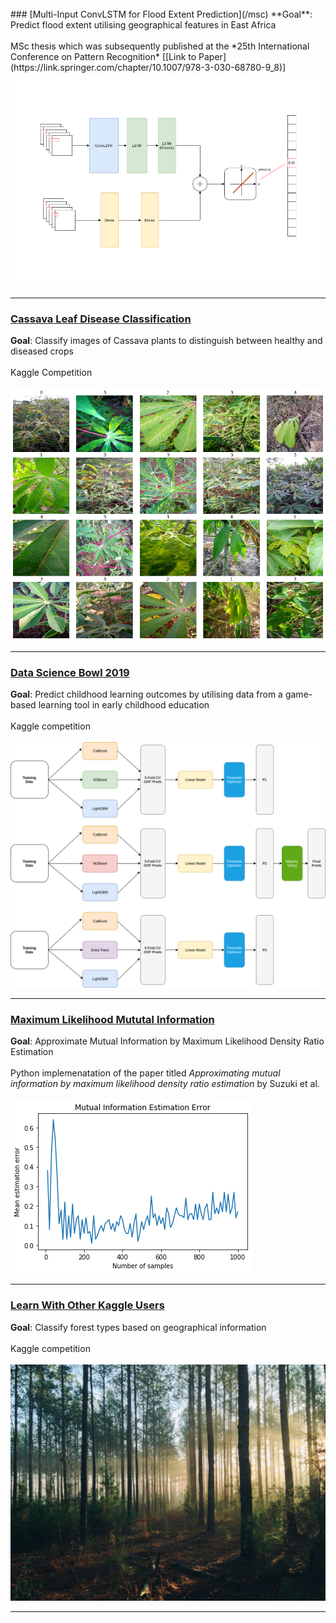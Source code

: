 <br>
### [Multi-Input ConvLSTM for Flood Extent Prediction](/msc)
**Goal**: Predict flood extent utilising geographical features in East Africa
<br><br>
MSc thesis which was subsequently published at the *25th International Conference on Pattern Recognition* [[Link to Paper](https://link.springer.com/chapter/10.1007/978-3-030-68780-9_8)]
<br>
<img src="images/model_cropped.png?raw=true"/>

---

### [Cassava Leaf Disease Classification](/cassava)
**Goal**: Classify images of Cassava plants to distinguish between healthy and diseased crops
<br><br>
Kaggle Competition
<br><br>
<img src="images/cassava.png?raw=true"/>

---

### [Data Science Bowl 2019](/ds-bowl19)
**Goal**: Predict childhood learning outcomes by utilising data from a game-based learning tool in early childhood
education
<br><br>
Kaggle competition
<br><br>
<img src="images/ds-bowl19.png?raw=true"/>

---
### [Maximum Likelihood Mututal Information](/mlmi)
**Goal**: Approximate Mutual Information by Maximum Likelihood Density Ratio Estimation
<br><br>
Python implemenatation of the paper titled *Approximating mutual information by maximum likelihood density ratio estimation* by Suzuki et al.
<br><br>
<img src="images/mlmi_example.png?raw=true"/>

---
### [Learn With Other Kaggle Users](/forrest-kaggle.md)
**Goal**: Classify forest types based on geographical information
<br><br>
Kaggle competition
<br><br>
<img src="images/forrest.jpg?raw=true"/>

---
